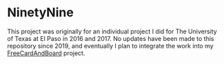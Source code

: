 # NinetyNine
This project was originally for an individual project I did for The University of Texas at El Paso in 2016 and 2017. No updates have been made to this repository since 2019, and eventually I plan to integrate the work into my [FreeCardAndBoard](https://github.com/StrangerCoug/FreeCardAndBoard) project.
